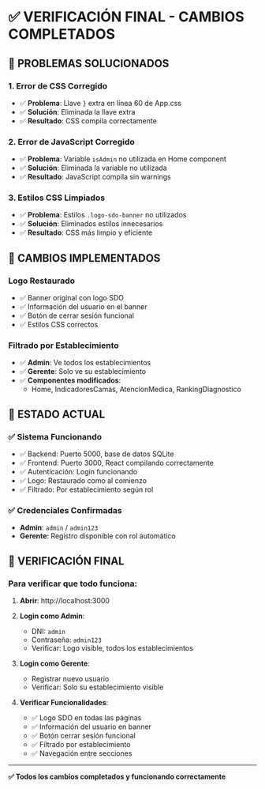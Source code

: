 # ✅ VERIFICACIÓN FINAL - CAMBIOS COMPLETADOS

## 🎯 **PROBLEMAS SOLUCIONADOS**

### **1. Error de CSS Corregido**
- ✅ **Problema**: Llave `}` extra en línea 60 de App.css
- ✅ **Solución**: Eliminada la llave extra
- ✅ **Resultado**: CSS compila correctamente

### **2. Error de JavaScript Corregido**
- ✅ **Problema**: Variable `isAdmin` no utilizada en Home component
- ✅ **Solución**: Eliminada la variable no utilizada
- ✅ **Resultado**: JavaScript compila sin warnings

### **3. Estilos CSS Limpiados**
- ✅ **Problema**: Estilos `.logo-sdo-banner` no utilizados
- ✅ **Solución**: Eliminados estilos innecesarios
- ✅ **Resultado**: CSS más limpio y eficiente

## 🔧 **CAMBIOS IMPLEMENTADOS**

### **Logo Restaurado**
- ✅ Banner original con logo SDO
- ✅ Información del usuario en el banner
- ✅ Botón de cerrar sesión funcional
- ✅ Estilos CSS correctos

### **Filtrado por Establecimiento**
- ✅ **Admin**: Ve todos los establecimientos
- ✅ **Gerente**: Solo ve su establecimiento
- ✅ **Componentes modificados**:
  - Home, IndicadoresCamas, AtencionMedica, RankingDiagnostico

## 🚀 **ESTADO ACTUAL**

### **✅ Sistema Funcionando**
- ✅ Backend: Puerto 5000, base de datos SQLite
- ✅ Frontend: Puerto 3000, React compilando correctamente
- ✅ Autenticación: Login funcionando
- ✅ Logo: Restaurado como al comienzo
- ✅ Filtrado: Por establecimiento según rol

### **✅ Credenciales Confirmadas**
- **Admin**: `admin` / `admin123`
- **Gerente**: Registro disponible con rol automático

## 🎯 **VERIFICACIÓN FINAL**

### **Para verificar que todo funciona:**

1. **Abrir**: http://localhost:3000
2. **Login como Admin**:
   - DNI: `admin`
   - Contraseña: `admin123`
   - Verificar: Logo visible, todos los establecimientos

3. **Login como Gerente**:
   - Registrar nuevo usuario
   - Verificar: Solo su establecimiento visible

4. **Verificar Funcionalidades**:
   - ✅ Logo SDO en todas las páginas
   - ✅ Información del usuario en banner
   - ✅ Botón cerrar sesión funcional
   - ✅ Filtrado por establecimiento
   - ✅ Navegación entre secciones

---

**✅ Todos los cambios completados y funcionando correctamente** 